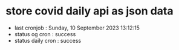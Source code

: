 # store covid daily api as json data

- last cronjob : Sunday, 10 September 2023 13:12:15
- status og cron : success
- status daily cron : success
      
      